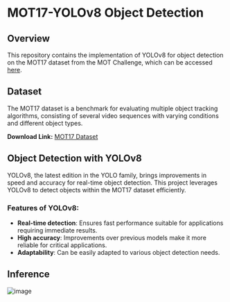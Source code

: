 # MOT17-YOLOv8 Object Detection

## Overview
This repository contains the implementation of YOLOv8 for object detection on the MOT17 dataset from the MOT Challenge, which can be accessed [here](https://motchallenge.net/data/MOT17.zip).

## Dataset
The MOT17 dataset is a benchmark for evaluating multiple object tracking algorithms, consisting of several video sequences with varying conditions and different object types. 

**Download Link:** [MOT17 Dataset](https://motchallenge.net/data/MOT17.zip)

## Object Detection with YOLOv8
YOLOv8, the latest edition in the YOLO family, brings improvements in speed and accuracy for real-time object detection. This project leverages YOLOv8 to detect objects within the MOT17 dataset efficiently.

### Features of YOLOv8:
- **Real-time detection**: Ensures fast performance suitable for applications requiring immediate results.
- **High accuracy**: Improvements over previous models make it more reliable for critical applications.
- **Adaptability**: Can be easily adapted to various object detection needs.

## Inference

![image](https://github.com/Vu0401/MOT17-YOLOv8/assets/93986576/6b7a22d6-1c1c-45bb-a4a4-3880e82fdc3f)
